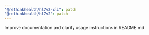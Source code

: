 ```yaml
---
"@rethinkhealth/hl7v2-cli": patch
"@rethinkhealth/hl7v2": patch
---
```


Improve documentation and clarify usage instructions in README.md
